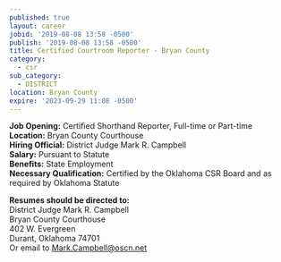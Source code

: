 ```yaml
---
published: true
layout: career
jobid: '2019-08-08 13:58 -0500'
publish: '2019-08-08 13:58 -0500'
title: Certified Courtroom Reporter - Bryan County
category:
  - csr
sub_category:
  - DISTRICT
location: Bryan County
expire: '2023-09-29 11:08 -0500'
---
```

**Job Opening:** Certified Shorthand Reporter, Full-time or Part-time  
**Location:** Bryan County Courthouse  
**Hiring Official:** District Judge Mark R. Campbell  
**Salary:** Pursuant to Statute  
**Benefits:** State Employment  
**Necessary Qualification:** Certified by the Oklahoma CSR Board and as required by Oklahoma Statute

**Resumes should be directed to:**  
District Judge Mark R. Campbell  
Bryan County Courthouse  
402 W. Evergreen  
Durant, Oklahoma 74701  
Or email to [Mark.Campbell@oscn.net](mailto:Mark.Campbell@oscn.net)
